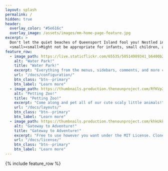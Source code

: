```yaml
---
layout: splash
permalink: /
hidden: true
header:
  overlay_color: "#5e616c"
  overlay_image: /assets/images/mm-home-page-feature.jpg
excerpt: >
  Don't let the quiet beaches of Queensport Island fool you! Nestled in the heart of this tropical paradise is a theme park that will drive you insane with thrills and spills!<br />
  <small><small>Might not be appropriate for infants, small children, adolescents, teenagers, adults of child-bearing age, the elderly, or those with a sensitivity to flashing lights, rapid transdimensional travel, extreme heat and cold, or ionizing radiation.</small></small>
feature_row:
  - image_path: https://live.staticflickr.com/65535/50514989341_b6400b2c89_h.jpg
    alt: "Water Park!"
    title: "Water Park!"
    excerpt: "Everything from the menus, sidebars, comments, and more can be configured or set with YAML Front Matter."
    url: "/docs/configuration/"
    btn_class: "btn--primary"
    btn_label: "Learn more"
  - image_path: https://thumbnails.production.thenounproject.com/RfKVp2rkeVNBgcHogpONczoKJVI=/fit-in/1000x1000/photos.production.thenounproject.com/photos/19C4D580-1548-4E88-A1C0-E1FD24514C27.jpg
    alt: "Petting Zoo!"
    title: "Petting Zoo!"
    excerpt: "Come along and pet all of our cute scaly little animals!"
    url: "/docs/layouts/"
    btn_class: "btn--primary"
    btn_label: "Learn more"
  - image_path: https://thumbnails.production.thenounproject.com/khkUkkV_QQaJkLRi7_kNYUCEIU0=/fit-in/1000x1000/photos.production.thenounproject.com/photos/DC4B8767-B08B-485C-9148-CC8C39C54502.jpg
    alt: "Gateway to Adventure!"
    title: "Gateway to Adventure!"
    excerpt: "Free to use however you want under the MIT License. Clone it, fork it, customize it... whatever!"
    url: "/docs/license/"
    btn_class: "btn--primary"
    btn_label: "Learn more"      
---
```


{% include feature_row %}

